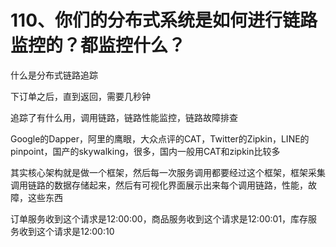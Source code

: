 # 110、你们的分布式系统是如何进行链路监控的？都监控什么？

什么是分布式链路追踪

 

下订单之后，直到返回，需要几秒钟

 

追踪了有什么用，调用链路，链路性能监控，链路故障排查

 

Google的Dapper，阿里的鹰眼，大众点评的CAT，Twitter的Zipkin，LINE的pinpoint，国产的skywalking，很多，国内一般用CAT和zipkin比较多

 

其实核心架构就是做一个框架，然后每一次服务调用都要经过这个框架，框架采集调用链路的数据存储起来，然后有可视化界面展示出来每个调用链路，性能，故障，这些东西

 

订单服务收到这个请求是12:00:00，商品服务收到这个请求是12:00:01，库存服务收到这个请求是12:00:10
